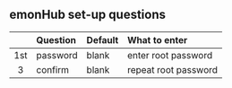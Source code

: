 ## emonHub set-up questions



|| Question | Default | What to enter |
| :---: | :--- | :--- | :--- |
| 1st | password | blank | enter root password |
| 3 | confirm | blank | repeat root password |
